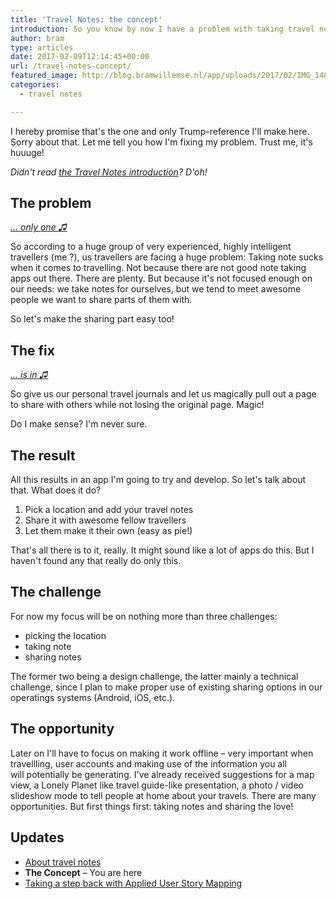 ```yaml
---
title: 'Travel Notes: the concept'
introduction: So you know by now I have a problem with taking travel notes and I want to fix it. But how you ask? It's gonna be great. It's gonna be the best travel app out there. Together we will make travel-note-taking great again. It's true!
author: bram
type: articles
date: 2017-02-09T12:14:45+00:00
url: /travel-notes-concept/
featured_image: http://blog.bramwillemse.nl/app/uploads/2017/02/IMG_1483.jpg
categories:
  - travel notes

---
```


I hereby promise that's the one and only Trump-reference I'll make here. Sorry about that. Let me tell you how I'm fixing my problem. Trust me, it's huuuge!

*Didn't read [the Travel Notes introduction][1]? D'oh!*

## The problem

*<a href="https://open.spotify.com/track/1l6DvDFssUqMnsFJNFnrRJ" target="_blank">&#8230; only one <span class="ss-icon ss-icon-regular">♫</span></a>*

So according to a huge group of very experienced, highly intelligent travellers (me ?), us travellers are facing a huge problem: Taking note sucks when it comes to travelling. Not because there are not good note taking apps out there. There are plenty. But because it's not focused enough on our needs: we take notes for ourselves, but we tend to meet awesome people we want to share parts of them with.

So let's make the sharing part easy too!

## The fix

*<a href="https://open.spotify.com/track/1LulvBNBZ8POEEayrYwoOx" target="_blank">&#8230; is in <span class="ss-icon ss-icon-regular">♫</span></a>*

So give us our personal travel journals and let us magically pull out a page to share with others while not losing the original page. Magic!

Do I make sense? I'm never sure.

## The result

All this results in an app I'm going to try and develop. So let's talk about that. What does it do?

  1. Pick a location and add your travel notes
  2. Share it with awesome fellow travellers
  3. Let them make it their own (easy as pie!)

That's all there is to it, really. It might sound like a lot of apps do this. But I haven't found any that really do only this.

## The challenge

For now my focus will be on nothing more than three challenges:

  * picking the location
  * taking note
  * sharing notes

The former two being a design challenge, the latter mainly a technical challenge, since I plan to make proper use of existing sharing options in our operatings systems (Android, iOS, etc.).

## The opportunity

Later on I'll have to focus on making it work offline – very important when travellling, user accounts and making use of the information you all will potentially be generating. I've already received suggestions for a map view, a Lonely Planet like travel guide-like presentation, a photo / video slideshow mode to tell people at home about your travels. There are many opportunities. But first things first: taking notes and sharing the love!

## **Updates**

  * [About travel notes][1]
  * **The Concept** &#8211; You are here
  * [Taking a step back with Applied User Story Mapping][2]

 [1]: /about-travel-notes/
 [2]: /travel-notes-taking-step-back-applied-user-story-mapping/